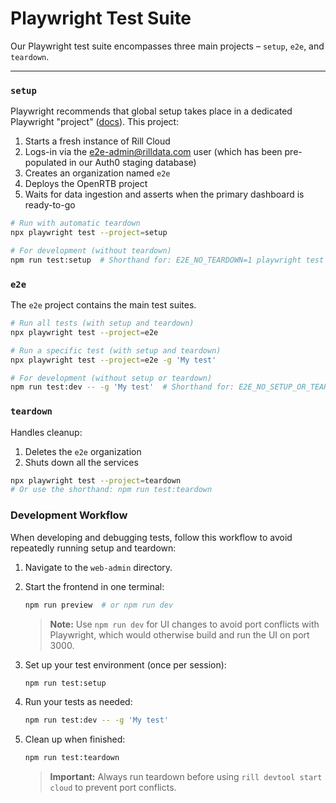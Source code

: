 # Playwright Test Suite

Our Playwright test suite encompasses three main projects – `setup`, `e2e`, and `teardown`.

---

### `setup`

Playwright recommends that global setup takes place in a dedicated Playwright "project" ([docs](https://playwright.dev/docs/test-global-setup-teardown#option-1-project-dependencies)). This project:

1. Starts a fresh instance of Rill Cloud
2. Logs-in via the e2e-admin@rilldata.com user (which has been pre-populated in our Auth0 staging database)
3. Creates an organization named `e2e`
4. Deploys the OpenRTB project
5. Waits for data ingestion and asserts when the primary dashboard is ready-to-go

```bash
# Run with automatic teardown
npx playwright test --project=setup

# For development (without teardown)
npm run test:setup  # Shorthand for: E2E_NO_TEARDOWN=1 playwright test --project=setup
```

### `e2e`

The `e2e` project contains the main test suites.

```bash
# Run all tests (with setup and teardown)
npx playwright test --project=e2e

# Run a specific test (with setup and teardown)
npx playwright test --project=e2e -g 'My test'

# For development (without setup or teardown)
npm run test:dev -- -g 'My test'  # Shorthand for: E2E_NO_SETUP_OR_TEARDOWN=1 playwright test --project=e2e
```

### `teardown`

Handles cleanup:

1. Deletes the `e2e` organization
2. Shuts down all the services

```bash
npx playwright test --project=teardown
# Or use the shorthand: npm run test:teardown
```

### Development Workflow

When developing and debugging tests, follow this workflow to avoid repeatedly running setup and teardown:

1. Navigate to the `web-admin` directory.

2. Start the frontend in one terminal:

   ```bash
   npm run preview  # or npm run dev
   ```

   > **Note:** Use `npm run dev` for UI changes to avoid port conflicts with Playwright, which would otherwise build and run the UI on port 3000.

3. Set up your test environment (once per session):

   ```bash
   npm run test:setup
   ```

4. Run your tests as needed:

   ```bash
   npm run test:dev -- -g 'My test'
   ```

5. Clean up when finished:
   ```bash
   npm run test:teardown
   ```
   > **Important:** Always run teardown before using `rill devtool start cloud` to prevent port conflicts.
